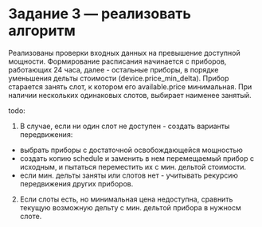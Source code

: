 # Задание 3 — реализовать алгоритм
Реализованы проверки входных данных на превышение доступной мощности.
Формирование расписания начинается с приборов, работающих 24 часа, далее - остальные приборы, в порядке уменьшения дельты стоимости (device.price_min_delta).
Прибор старается занять слот, к котором его available.price минимальная.
При наличии нескольких одинаковых слотов, выбирает наименее занятый.

todo:
1) В случае, если ни один слот не доступен - создать варианты передвижения:
- выбрать приборы с достаточной освобождающейся мощностью
- создать копию schedule и заменить в нем перемещаемый прибор с исходным, и пытаться переместить их с мин. дельтой стоимости.
- если мин. дельты заняты или слотов нет - учитывать рекурсию передвижения других приборов.
2) Если слоты есть, но минимальная цена недоступна, сравнить текущую возможную дельту с мин. дельтой прибора в нужносм слоте.									


